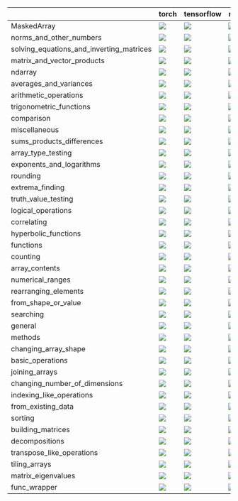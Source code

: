 |                                          | torch                                                                                                                                                                             | tensorflow                                                                                                                                                                        | numpy                                                                                                                                                                                 | jax                                                                                                                                                                               |
|:-----------------------------------------|:----------------------------------------------------------------------------------------------------------------------------------------------------------------------------------|:----------------------------------------------------------------------------------------------------------------------------------------------------------------------------------|:--------------------------------------------------------------------------------------------------------------------------------------------------------------------------------------|:----------------------------------------------------------------------------------------------------------------------------------------------------------------------------------|
| MaskedArray                              | <a href="Numpy Frontend/submodules/MaskedArray.md" rel="noopener noreferrer" target="_blank"><img src=https://img.shields.io/badge/-failure-red></a>                              | <a href="Numpy Frontend/submodules/MaskedArray.md" rel="noopener noreferrer" target="_blank"><img src=https://img.shields.io/badge/-failure-red></a>                              | <a href="Numpy Frontend/submodules/MaskedArray.md" rel="noopener noreferrer" target="_blank"><img src=https://img.shields.io/badge/-failure-red></a>                                  | <a href="Numpy Frontend/submodules/MaskedArray.md" rel="noopener noreferrer" target="_blank"><img src=https://img.shields.io/badge/-success-success></a>                          |
| norms_and_other_numbers                  | <a href="Numpy Frontend/submodules/norms_and_other_numbers.md" rel="noopener noreferrer" target="_blank"><img src=https://img.shields.io/badge/-failure-red></a>                  | <a href="Numpy Frontend/submodules/norms_and_other_numbers.md" rel="noopener noreferrer" target="_blank"><img src=https://img.shields.io/badge/-failure-red></a>                  | <a href="Numpy Frontend/submodules/norms_and_other_numbers.md" rel="noopener noreferrer" target="_blank"><img src=https://img.shields.io/badge/-failure-red></a>                      | <a href="Numpy Frontend/submodules/norms_and_other_numbers.md" rel="noopener noreferrer" target="_blank"><img src=https://img.shields.io/badge/-failure-red></a>                  |
| solving_equations_and_inverting_matrices | <a href="Numpy Frontend/submodules/solving_equations_and_inverting_matrices.md" rel="noopener noreferrer" target="_blank"><img src=https://img.shields.io/badge/-failure-red></a> | <a href="Numpy Frontend/submodules/solving_equations_and_inverting_matrices.md" rel="noopener noreferrer" target="_blank"><img src=https://img.shields.io/badge/-failure-red></a> | <a href="Numpy Frontend/submodules/solving_equations_and_inverting_matrices.md" rel="noopener noreferrer" target="_blank"><img src=https://img.shields.io/badge/-success-success></a> | <a href="Numpy Frontend/submodules/solving_equations_and_inverting_matrices.md" rel="noopener noreferrer" target="_blank"><img src=https://img.shields.io/badge/-failure-red></a> |
| matrix_and_vector_products               | <a href="Numpy Frontend/submodules/matrix_and_vector_products.md" rel="noopener noreferrer" target="_blank"><img src=https://img.shields.io/badge/-failure-red></a>               | <a href="Numpy Frontend/submodules/matrix_and_vector_products.md" rel="noopener noreferrer" target="_blank"><img src=https://img.shields.io/badge/-success-success></a>           | <a href="Numpy Frontend/submodules/matrix_and_vector_products.md" rel="noopener noreferrer" target="_blank"><img src=https://img.shields.io/badge/-success-success></a>               | <a href="Numpy Frontend/submodules/matrix_and_vector_products.md" rel="noopener noreferrer" target="_blank"><img src=https://img.shields.io/badge/-success-success></a>           |
| ndarray                                  | <a href="Numpy Frontend/submodules/ndarray.md" rel="noopener noreferrer" target="_blank"><img src=https://img.shields.io/badge/-failure-red></a>                                  | <a href="Numpy Frontend/submodules/ndarray.md" rel="noopener noreferrer" target="_blank"><img src=https://img.shields.io/badge/-failure-red></a>                                  | <a href="Numpy Frontend/submodules/ndarray.md" rel="noopener noreferrer" target="_blank"><img src=https://img.shields.io/badge/-failure-red></a>                                      | <a href="Numpy Frontend/submodules/ndarray.md" rel="noopener noreferrer" target="_blank"><img src=https://img.shields.io/badge/-failure-red></a>                                  |
| averages_and_variances                   | <a href="Numpy Frontend/submodules/averages_and_variances.md" rel="noopener noreferrer" target="_blank"><img src=https://img.shields.io/badge/-failure-red></a>                   | <a href="Numpy Frontend/submodules/averages_and_variances.md" rel="noopener noreferrer" target="_blank"><img src=https://img.shields.io/badge/-failure-red></a>                   | <a href="Numpy Frontend/submodules/averages_and_variances.md" rel="noopener noreferrer" target="_blank"><img src=https://img.shields.io/badge/-failure-red></a>                       | <a href="Numpy Frontend/submodules/averages_and_variances.md" rel="noopener noreferrer" target="_blank"><img src=https://img.shields.io/badge/-failure-red></a>                   |
| arithmetic_operations                    | <a href="Numpy Frontend/submodules/arithmetic_operations.md" rel="noopener noreferrer" target="_blank"><img src=https://img.shields.io/badge/-failure-red></a>                    | <a href="Numpy Frontend/submodules/arithmetic_operations.md" rel="noopener noreferrer" target="_blank"><img src=https://img.shields.io/badge/-failure-red></a>                    | <a href="Numpy Frontend/submodules/arithmetic_operations.md" rel="noopener noreferrer" target="_blank"><img src=https://img.shields.io/badge/-failure-red></a>                        | <a href="Numpy Frontend/submodules/arithmetic_operations.md" rel="noopener noreferrer" target="_blank"><img src=https://img.shields.io/badge/-failure-red></a>                    |
| trigonometric_functions                  | <a href="Numpy Frontend/submodules/trigonometric_functions.md" rel="noopener noreferrer" target="_blank"><img src=https://img.shields.io/badge/-success-success></a>              | <a href="Numpy Frontend/submodules/trigonometric_functions.md" rel="noopener noreferrer" target="_blank"><img src=https://img.shields.io/badge/-failure-red></a>                  | <a href="Numpy Frontend/submodules/trigonometric_functions.md" rel="noopener noreferrer" target="_blank"><img src=https://img.shields.io/badge/-success-success></a>                  | <a href="Numpy Frontend/submodules/trigonometric_functions.md" rel="noopener noreferrer" target="_blank"><img src=https://img.shields.io/badge/-success-success></a>              |
| comparison                               | <a href="Numpy Frontend/submodules/comparison.md" rel="noopener noreferrer" target="_blank"><img src=https://img.shields.io/badge/-success-success></a>                           | <a href="Numpy Frontend/submodules/comparison.md" rel="noopener noreferrer" target="_blank"><img src=https://img.shields.io/badge/-success-success></a>                           | <a href="Numpy Frontend/submodules/comparison.md" rel="noopener noreferrer" target="_blank"><img src=https://img.shields.io/badge/-success-success></a>                               | <a href="Numpy Frontend/submodules/comparison.md" rel="noopener noreferrer" target="_blank"><img src=https://img.shields.io/badge/-success-success></a>                           |
| miscellaneous                            | <a href="Numpy Frontend/submodules/miscellaneous.md" rel="noopener noreferrer" target="_blank"><img src=https://img.shields.io/badge/-failure-red></a>                            | <a href="Numpy Frontend/submodules/miscellaneous.md" rel="noopener noreferrer" target="_blank"><img src=https://img.shields.io/badge/-failure-red></a>                            | <a href="Numpy Frontend/submodules/miscellaneous.md" rel="noopener noreferrer" target="_blank"><img src=https://img.shields.io/badge/-failure-red></a>                                | <a href="Numpy Frontend/submodules/miscellaneous.md" rel="noopener noreferrer" target="_blank"><img src=https://img.shields.io/badge/-failure-red></a>                            |
| sums_products_differences                | <a href="Numpy Frontend/submodules/sums_products_differences.md" rel="noopener noreferrer" target="_blank"><img src=https://img.shields.io/badge/-failure-red></a>                | <a href="Numpy Frontend/submodules/sums_products_differences.md" rel="noopener noreferrer" target="_blank"><img src=https://img.shields.io/badge/-failure-red></a>                | <a href="Numpy Frontend/submodules/sums_products_differences.md" rel="noopener noreferrer" target="_blank"><img src=https://img.shields.io/badge/-failure-red></a>                    | <a href="Numpy Frontend/submodules/sums_products_differences.md" rel="noopener noreferrer" target="_blank"><img src=https://img.shields.io/badge/-failure-red></a>                |
| array_type_testing                       | <a href="Numpy Frontend/submodules/array_type_testing.md" rel="noopener noreferrer" target="_blank"><img src=https://img.shields.io/badge/-success-success></a>                   | <a href="Numpy Frontend/submodules/array_type_testing.md" rel="noopener noreferrer" target="_blank"><img src=https://img.shields.io/badge/-success-success></a>                   | <a href="Numpy Frontend/submodules/array_type_testing.md" rel="noopener noreferrer" target="_blank"><img src=https://img.shields.io/badge/-success-success></a>                       | <a href="Numpy Frontend/submodules/array_type_testing.md" rel="noopener noreferrer" target="_blank"><img src=https://img.shields.io/badge/-success-success></a>                   |
| exponents_and_logarithms                 | <a href="Numpy Frontend/submodules/exponents_and_logarithms.md" rel="noopener noreferrer" target="_blank"><img src=https://img.shields.io/badge/-success-success></a>             | <a href="Numpy Frontend/submodules/exponents_and_logarithms.md" rel="noopener noreferrer" target="_blank"><img src=https://img.shields.io/badge/-failure-red></a>                 | <a href="Numpy Frontend/submodules/exponents_and_logarithms.md" rel="noopener noreferrer" target="_blank"><img src=https://img.shields.io/badge/-failure-red></a>                     | <a href="Numpy Frontend/submodules/exponents_and_logarithms.md" rel="noopener noreferrer" target="_blank"><img src=https://img.shields.io/badge/-failure-red></a>                 |
| rounding                                 | <a href="Numpy Frontend/submodules/rounding.md" rel="noopener noreferrer" target="_blank"><img src=https://img.shields.io/badge/-success-success></a>                             | <a href="Numpy Frontend/submodules/rounding.md" rel="noopener noreferrer" target="_blank"><img src=https://img.shields.io/badge/-success-success></a>                             | <a href="Numpy Frontend/submodules/rounding.md" rel="noopener noreferrer" target="_blank"><img src=https://img.shields.io/badge/-success-success></a>                                 | <a href="Numpy Frontend/submodules/rounding.md" rel="noopener noreferrer" target="_blank"><img src=https://img.shields.io/badge/-failure-red></a>                                 |
| extrema_finding                          | <a href="Numpy Frontend/submodules/extrema_finding.md" rel="noopener noreferrer" target="_blank"><img src=https://img.shields.io/badge/-failure-red></a>                          | <a href="Numpy Frontend/submodules/extrema_finding.md" rel="noopener noreferrer" target="_blank"><img src=https://img.shields.io/badge/-failure-red></a>                          | <a href="Numpy Frontend/submodules/extrema_finding.md" rel="noopener noreferrer" target="_blank"><img src=https://img.shields.io/badge/-failure-red></a>                              | <a href="Numpy Frontend/submodules/extrema_finding.md" rel="noopener noreferrer" target="_blank"><img src=https://img.shields.io/badge/-failure-red></a>                          |
| truth_value_testing                      | <a href="Numpy Frontend/submodules/truth_value_testing.md" rel="noopener noreferrer" target="_blank"><img src=https://img.shields.io/badge/-success-success></a>                  | <a href="Numpy Frontend/submodules/truth_value_testing.md" rel="noopener noreferrer" target="_blank"><img src=https://img.shields.io/badge/-success-success></a>                  | <a href="Numpy Frontend/submodules/truth_value_testing.md" rel="noopener noreferrer" target="_blank"><img src=https://img.shields.io/badge/-success-success></a>                      | <a href="Numpy Frontend/submodules/truth_value_testing.md" rel="noopener noreferrer" target="_blank"><img src=https://img.shields.io/badge/-success-success></a>                  |
| logical_operations                       | <a href="Numpy Frontend/submodules/logical_operations.md" rel="noopener noreferrer" target="_blank"><img src=https://img.shields.io/badge/-success-success></a>                   | <a href="Numpy Frontend/submodules/logical_operations.md" rel="noopener noreferrer" target="_blank"><img src=https://img.shields.io/badge/-success-success></a>                   | <a href="Numpy Frontend/submodules/logical_operations.md" rel="noopener noreferrer" target="_blank"><img src=https://img.shields.io/badge/-success-success></a>                       | <a href="Numpy Frontend/submodules/logical_operations.md" rel="noopener noreferrer" target="_blank"><img src=https://img.shields.io/badge/-success-success></a>                   |
| correlating                              | <a href="Numpy Frontend/submodules/correlating.md" rel="noopener noreferrer" target="_blank"><img src=https://img.shields.io/badge/-failure-red></a>                              | <a href="Numpy Frontend/submodules/correlating.md" rel="noopener noreferrer" target="_blank"><img src=https://img.shields.io/badge/-failure-red></a>                              | <a href="Numpy Frontend/submodules/correlating.md" rel="noopener noreferrer" target="_blank"><img src=https://img.shields.io/badge/-failure-red></a>                                  | <a href="Numpy Frontend/submodules/correlating.md" rel="noopener noreferrer" target="_blank"><img src=https://img.shields.io/badge/-failure-red></a>                              |
| hyperbolic_functions                     | <a href="Numpy Frontend/submodules/hyperbolic_functions.md" rel="noopener noreferrer" target="_blank"><img src=https://img.shields.io/badge/-success-success></a>                 | <a href="Numpy Frontend/submodules/hyperbolic_functions.md" rel="noopener noreferrer" target="_blank"><img src=https://img.shields.io/badge/-failure-red></a>                     | <a href="Numpy Frontend/submodules/hyperbolic_functions.md" rel="noopener noreferrer" target="_blank"><img src=https://img.shields.io/badge/-success-success></a>                     | <a href="Numpy Frontend/submodules/hyperbolic_functions.md" rel="noopener noreferrer" target="_blank"><img src=https://img.shields.io/badge/-success-success></a>                 |
| functions                                | <a href="Numpy Frontend/submodules/functions.md" rel="noopener noreferrer" target="_blank"><img src=https://img.shields.io/badge/-success-success></a>                            | <a href="Numpy Frontend/submodules/functions.md" rel="noopener noreferrer" target="_blank"><img src=https://img.shields.io/badge/-success-success></a>                            | <a href="Numpy Frontend/submodules/functions.md" rel="noopener noreferrer" target="_blank"><img src=https://img.shields.io/badge/-success-success></a>                                | <a href="Numpy Frontend/submodules/functions.md" rel="noopener noreferrer" target="_blank"><img src=https://img.shields.io/badge/-success-success></a>                            |
| counting                                 | <a href="Numpy Frontend/submodules/counting.md" rel="noopener noreferrer" target="_blank"><img src=https://img.shields.io/badge/-success-success></a>                             | <a href="Numpy Frontend/submodules/counting.md" rel="noopener noreferrer" target="_blank"><img src=https://img.shields.io/badge/-success-success></a>                             | <a href="Numpy Frontend/submodules/counting.md" rel="noopener noreferrer" target="_blank"><img src=https://img.shields.io/badge/-success-success></a>                                 | <a href="Numpy Frontend/submodules/counting.md" rel="noopener noreferrer" target="_blank"><img src=https://img.shields.io/badge/-success-success></a>                             |
| array_contents                           | <a href="Numpy Frontend/submodules/array_contents.md" rel="noopener noreferrer" target="_blank"><img src=https://img.shields.io/badge/-failure-red></a>                           | <a href="Numpy Frontend/submodules/array_contents.md" rel="noopener noreferrer" target="_blank"><img src=https://img.shields.io/badge/-failure-red></a>                           | <a href="Numpy Frontend/submodules/array_contents.md" rel="noopener noreferrer" target="_blank"><img src=https://img.shields.io/badge/-failure-red></a>                               | <a href="Numpy Frontend/submodules/array_contents.md" rel="noopener noreferrer" target="_blank"><img src=https://img.shields.io/badge/-failure-red></a>                           |
| numerical_ranges                         | <a href="Numpy Frontend/submodules/numerical_ranges.md" rel="noopener noreferrer" target="_blank"><img src=https://img.shields.io/badge/-failure-red></a>                         | <a href="Numpy Frontend/submodules/numerical_ranges.md" rel="noopener noreferrer" target="_blank"><img src=https://img.shields.io/badge/-failure-red></a>                         | <a href="Numpy Frontend/submodules/numerical_ranges.md" rel="noopener noreferrer" target="_blank"><img src=https://img.shields.io/badge/-failure-red></a>                             | <a href="Numpy Frontend/submodules/numerical_ranges.md" rel="noopener noreferrer" target="_blank"><img src=https://img.shields.io/badge/-failure-red></a>                         |
| rearranging_elements                     | <a href="Numpy Frontend/submodules/rearranging_elements.md" rel="noopener noreferrer" target="_blank"><img src=https://img.shields.io/badge/-success-success></a>                 | <a href="Numpy Frontend/submodules/rearranging_elements.md" rel="noopener noreferrer" target="_blank"><img src=https://img.shields.io/badge/-success-success></a>                 | <a href="Numpy Frontend/submodules/rearranging_elements.md" rel="noopener noreferrer" target="_blank"><img src=https://img.shields.io/badge/-success-success></a>                     | <a href="Numpy Frontend/submodules/rearranging_elements.md" rel="noopener noreferrer" target="_blank"><img src=https://img.shields.io/badge/-success-success></a>                 |
| from_shape_or_value                      | <a href="Numpy Frontend/submodules/from_shape_or_value.md" rel="noopener noreferrer" target="_blank"><img src=https://img.shields.io/badge/-success-success></a>                  | <a href="Numpy Frontend/submodules/from_shape_or_value.md" rel="noopener noreferrer" target="_blank"><img src=https://img.shields.io/badge/-success-success></a>                  | <a href="Numpy Frontend/submodules/from_shape_or_value.md" rel="noopener noreferrer" target="_blank"><img src=https://img.shields.io/badge/-success-success></a>                      | <a href="Numpy Frontend/submodules/from_shape_or_value.md" rel="noopener noreferrer" target="_blank"><img src=https://img.shields.io/badge/-success-success></a>                  |
| searching                                | <a href="Numpy Frontend/submodules/searching.md" rel="noopener noreferrer" target="_blank"><img src=https://img.shields.io/badge/-success-success></a>                            | <a href="Numpy Frontend/submodules/searching.md" rel="noopener noreferrer" target="_blank"><img src=https://img.shields.io/badge/-success-success></a>                            | <a href="Numpy Frontend/submodules/searching.md" rel="noopener noreferrer" target="_blank"><img src=https://img.shields.io/badge/-success-success></a>                                | <a href="Numpy Frontend/submodules/searching.md" rel="noopener noreferrer" target="_blank"><img src=https://img.shields.io/badge/-success-success></a>                            |
| general                                  | <a href="Numpy Frontend/submodules/general.md" rel="noopener noreferrer" target="_blank"><img src=https://img.shields.io/badge/-success-success></a>                              | <a href="Numpy Frontend/submodules/general.md" rel="noopener noreferrer" target="_blank"><img src=https://img.shields.io/badge/-success-success></a>                              | <a href="Numpy Frontend/submodules/general.md" rel="noopener noreferrer" target="_blank"><img src=https://img.shields.io/badge/-failure-red></a>                                      | <a href="Numpy Frontend/submodules/general.md" rel="noopener noreferrer" target="_blank"><img src=https://img.shields.io/badge/-success-success></a>                              |
| methods                                  | <a href="Numpy Frontend/submodules/methods.md" rel="noopener noreferrer" target="_blank"><img src=https://img.shields.io/badge/-success-success></a>                              | <a href="Numpy Frontend/submodules/methods.md" rel="noopener noreferrer" target="_blank"><img src=https://img.shields.io/badge/-failure-red></a>                                  | <a href="Numpy Frontend/submodules/methods.md" rel="noopener noreferrer" target="_blank"><img src=https://img.shields.io/badge/-failure-red></a>                                      | <a href="Numpy Frontend/submodules/methods.md" rel="noopener noreferrer" target="_blank"><img src=https://img.shields.io/badge/-failure-red></a>                                  |
| changing_array_shape                     | <a href="Numpy Frontend/submodules/changing_array_shape.md" rel="noopener noreferrer" target="_blank"><img src=https://img.shields.io/badge/-success-success></a>                 | <a href="Numpy Frontend/submodules/changing_array_shape.md" rel="noopener noreferrer" target="_blank"><img src=https://img.shields.io/badge/-success-success></a>                 | <a href="Numpy Frontend/submodules/changing_array_shape.md" rel="noopener noreferrer" target="_blank"><img src=https://img.shields.io/badge/-success-success></a>                     | <a href="Numpy Frontend/submodules/changing_array_shape.md" rel="noopener noreferrer" target="_blank"><img src=https://img.shields.io/badge/-failure-red></a>                     |
| basic_operations                         | <a href="Numpy Frontend/submodules/basic_operations.md" rel="noopener noreferrer" target="_blank"><img src=https://img.shields.io/badge/-success-success></a>                     | <a href="Numpy Frontend/submodules/basic_operations.md" rel="noopener noreferrer" target="_blank"><img src=https://img.shields.io/badge/-success-success></a>                     | <a href="Numpy Frontend/submodules/basic_operations.md" rel="noopener noreferrer" target="_blank"><img src=https://img.shields.io/badge/-success-success></a>                         | <a href="Numpy Frontend/submodules/basic_operations.md" rel="noopener noreferrer" target="_blank"><img src=https://img.shields.io/badge/-success-success></a>                     |
| joining_arrays                           | <a href="Numpy Frontend/submodules/joining_arrays.md" rel="noopener noreferrer" target="_blank"><img src=https://img.shields.io/badge/-failure-red></a>                           | <a href="Numpy Frontend/submodules/joining_arrays.md" rel="noopener noreferrer" target="_blank"><img src=https://img.shields.io/badge/-success-success></a>                       | <a href="Numpy Frontend/submodules/joining_arrays.md" rel="noopener noreferrer" target="_blank"><img src=https://img.shields.io/badge/-failure-red></a>                               | <a href="Numpy Frontend/submodules/joining_arrays.md" rel="noopener noreferrer" target="_blank"><img src=https://img.shields.io/badge/-failure-red></a>                           |
| changing_number_of_dimensions            | <a href="Numpy Frontend/submodules/changing_number_of_dimensions.md" rel="noopener noreferrer" target="_blank"><img src=https://img.shields.io/badge/-success-success></a>        | <a href="Numpy Frontend/submodules/changing_number_of_dimensions.md" rel="noopener noreferrer" target="_blank"><img src=https://img.shields.io/badge/-success-success></a>        | <a href="Numpy Frontend/submodules/changing_number_of_dimensions.md" rel="noopener noreferrer" target="_blank"><img src=https://img.shields.io/badge/-success-success></a>            | <a href="Numpy Frontend/submodules/changing_number_of_dimensions.md" rel="noopener noreferrer" target="_blank"><img src=https://img.shields.io/badge/-success-success></a>        |
| indexing_like_operations                 | <a href="Numpy Frontend/submodules/indexing_like_operations.md" rel="noopener noreferrer" target="_blank"><img src=https://img.shields.io/badge/-success-success></a>             | <a href="Numpy Frontend/submodules/indexing_like_operations.md" rel="noopener noreferrer" target="_blank"><img src=https://img.shields.io/badge/-success-success></a>             | <a href="Numpy Frontend/submodules/indexing_like_operations.md" rel="noopener noreferrer" target="_blank"><img src=https://img.shields.io/badge/-success-success></a>                 | <a href="Numpy Frontend/submodules/indexing_like_operations.md" rel="noopener noreferrer" target="_blank"><img src=https://img.shields.io/badge/-success-success></a>             |
| from_existing_data                       | <a href="Numpy Frontend/submodules/from_existing_data.md" rel="noopener noreferrer" target="_blank"><img src=https://img.shields.io/badge/-success-success></a>                   | <a href="Numpy Frontend/submodules/from_existing_data.md" rel="noopener noreferrer" target="_blank"><img src=https://img.shields.io/badge/-success-success></a>                   | <a href="Numpy Frontend/submodules/from_existing_data.md" rel="noopener noreferrer" target="_blank"><img src=https://img.shields.io/badge/-success-success></a>                       | <a href="Numpy Frontend/submodules/from_existing_data.md" rel="noopener noreferrer" target="_blank"><img src=https://img.shields.io/badge/-success-success></a>                   |
| sorting                                  | <a href="Numpy Frontend/submodules/sorting.md" rel="noopener noreferrer" target="_blank"><img src=https://img.shields.io/badge/-success-success></a>                              | <a href="Numpy Frontend/submodules/sorting.md" rel="noopener noreferrer" target="_blank"><img src=https://img.shields.io/badge/-success-success></a>                              | <a href="Numpy Frontend/submodules/sorting.md" rel="noopener noreferrer" target="_blank"><img src=https://img.shields.io/badge/-success-success></a>                                  | <a href="Numpy Frontend/submodules/sorting.md" rel="noopener noreferrer" target="_blank"><img src=https://img.shields.io/badge/-success-success></a>                              |
| building_matrices                        | <a href="Numpy Frontend/submodules/building_matrices.md" rel="noopener noreferrer" target="_blank"><img src=https://img.shields.io/badge/-failure-red></a>                        | <a href="Numpy Frontend/submodules/building_matrices.md" rel="noopener noreferrer" target="_blank"><img src=https://img.shields.io/badge/-success-success></a>                    | <a href="Numpy Frontend/submodules/building_matrices.md" rel="noopener noreferrer" target="_blank"><img src=https://img.shields.io/badge/-success-success></a>                        | <a href="Numpy Frontend/submodules/building_matrices.md" rel="noopener noreferrer" target="_blank"><img src=https://img.shields.io/badge/-success-success></a>                    |
| decompositions                           | <a href="Numpy Frontend/submodules/decompositions.md" rel="noopener noreferrer" target="_blank"><img src=https://img.shields.io/badge/-failure-red></a>                           | <a href="Numpy Frontend/submodules/decompositions.md" rel="noopener noreferrer" target="_blank"><img src=https://img.shields.io/badge/-failure-red></a>                           | <a href="Numpy Frontend/submodules/decompositions.md" rel="noopener noreferrer" target="_blank"><img src=https://img.shields.io/badge/-success-success></a>                           | <a href="Numpy Frontend/submodules/decompositions.md" rel="noopener noreferrer" target="_blank"><img src=https://img.shields.io/badge/-failure-red></a>                           |
| transpose_like_operations                | <a href="Numpy Frontend/submodules/transpose_like_operations.md" rel="noopener noreferrer" target="_blank"><img src=https://img.shields.io/badge/-failure-red></a>                | <a href="Numpy Frontend/submodules/transpose_like_operations.md" rel="noopener noreferrer" target="_blank"><img src=https://img.shields.io/badge/-failure-red></a>                | <a href="Numpy Frontend/submodules/transpose_like_operations.md" rel="noopener noreferrer" target="_blank"><img src=https://img.shields.io/badge/-failure-red></a>                    | <a href="Numpy Frontend/submodules/transpose_like_operations.md" rel="noopener noreferrer" target="_blank"><img src=https://img.shields.io/badge/-failure-red></a>                |
| tiling_arrays                            | <a href="Numpy Frontend/submodules/tiling_arrays.md" rel="noopener noreferrer" target="_blank"><img src=https://img.shields.io/badge/-success-success></a>                        | <a href="Numpy Frontend/submodules/tiling_arrays.md" rel="noopener noreferrer" target="_blank"><img src=https://img.shields.io/badge/-success-success></a>                        | <a href="Numpy Frontend/submodules/tiling_arrays.md" rel="noopener noreferrer" target="_blank"><img src=https://img.shields.io/badge/-success-success></a>                            | <a href="Numpy Frontend/submodules/tiling_arrays.md" rel="noopener noreferrer" target="_blank"><img src=https://img.shields.io/badge/-success-success></a>                        |
| matrix_eigenvalues                       | <a href="Numpy Frontend/submodules/matrix_eigenvalues.md" rel="noopener noreferrer" target="_blank"><img src=https://img.shields.io/badge/-success-success></a>                   | <a href="Numpy Frontend/submodules/matrix_eigenvalues.md" rel="noopener noreferrer" target="_blank"><img src=https://img.shields.io/badge/-success-success></a>                   | <a href="Numpy Frontend/submodules/matrix_eigenvalues.md" rel="noopener noreferrer" target="_blank"><img src=https://img.shields.io/badge/-success-success></a>                       | <a href="Numpy Frontend/submodules/matrix_eigenvalues.md" rel="noopener noreferrer" target="_blank"><img src=https://img.shields.io/badge/-success-success></a>                   |
| func_wrapper                             | <a href="Numpy Frontend/submodules/func_wrapper.md" rel="noopener noreferrer" target="_blank"><img src=https://img.shields.io/badge/-success-success></a>                         | <a href="Numpy Frontend/submodules/func_wrapper.md" rel="noopener noreferrer" target="_blank"><img src=https://img.shields.io/badge/-success-success></a>                         | <a href="Numpy Frontend/submodules/func_wrapper.md" rel="noopener noreferrer" target="_blank"><img src=https://img.shields.io/badge/-success-success></a>                             | <a href="Numpy Frontend/submodules/func_wrapper.md" rel="noopener noreferrer" target="_blank"><img src=https://img.shields.io/badge/-success-success></a>                         |